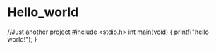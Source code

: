 # Hello_world
//Just another project
#include <stdio.h>
int main(void)
{
  printf("hello world!");
}
